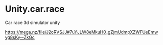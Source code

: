 # Unity.car.race
Car race 3d simulator unity


https://mega.nz/file/J2oRVSJJ#7uYJLW8eMkuH0_gZjmUdmpXZWFUeEmwvg8sKy--ZkGc

